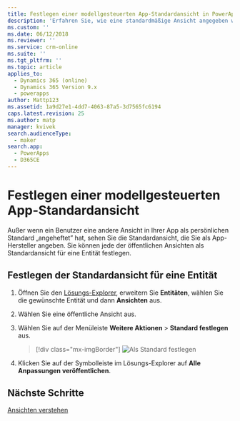 ```yaml
---
title: Festlegen einer modellgesteuerten App-Standardansicht in PowerApps | MicrosoftDocs
description: 'Erfahren Sie, wie eine standardmäßige Ansicht angegeben wird'
ms.custom: ''
ms.date: 06/12/2018
ms.reviewer: ''
ms.service: crm-online
ms.suite: ''
ms.tgt_pltfrm: ''
ms.topic: article
applies_to:
  - Dynamics 365 (online)
  - Dynamics 365 Version 9.x
  - powerapps
author: Mattp123
ms.assetid: 1a9d27e1-4dd7-4063-87a5-3d7565fc6194
caps.latest.revision: 25
ms.author: matp
manager: kvivek
search.audienceType:
  - maker
search.app:
  - PowerApps
  - D365CE
---
```

# <a name="specify-a-model-driven-app-default-view"></a>Festlegen einer modellgesteuerten App-Standardansicht

<a name="BKMK_SetDefaultView"></a>   

Außer wenn ein Benutzer eine andere Ansicht in Ihrer App als persönlichen Standard „angeheftet” hat, sehen Sie die Standardansicht, die Sie als App-Hersteller angeben. Sie können jede der öffentlichen Ansichten als Standardansicht für eine Entität festlegen.  
  
## <a name="set-the-default-view-for-an-entity"></a>Festlegen der Standardansicht für eine Entität  
  
1.  Öffnen Sie den [Lösungs-Explorer](advanced-navigation.md#solution-explorer), erweitern Sie **Entitäten**, wählen Sie die gewünschte Entität und dann **Ansichten** aus.    
  
2.  Wählen Sie eine öffentliche Ansicht aus.  
  
3.  Wählen Sie auf der Menüleiste **Weitere Aktionen** > **Standard festlegen** aus.  

    > [!div class="mx-imgBorder"] 
    > ![Als Standard festlegen](media/set-as-default-menu.png)
  
4.  Klicken Sie auf der Symbolleiste im Lösungs-Explorer auf **Alle Anpassungen veröffentlichen**.  

## <a name="next-steps"></a>Nächste Schritte
[Ansichten verstehen](create-edit-views.md)
